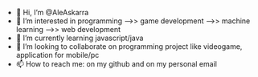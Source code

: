 - 👋 Hi, I’m @AleAskarra
- 👀 I’m interested in programming -->> game development -->> machine learning -->> web development 
- 🌱 I’m currently learning javascript/java
- 💞️ I’m looking to collaborate on programming project like videogame, application for mobile/pc
- 📫 How to reach me: on my github and on my personal email

<!---
AleAskarra/AleAskarra is a ✨ special ✨ repository because its `README.md` (this file) appears on your GitHub profile.
You can click the Preview link to take a look at your changes.
--->
